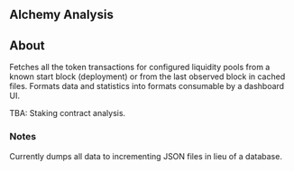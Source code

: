 Alchemy Analysis
---

## About
Fetches all the token transactions for configured liquidity pools from a known start block (deployment) or from the last observed block in cached files. Formats data and statistics into formats consumable by a dashboard UI.

TBA: Staking contract analysis.

### Notes
Currently dumps all data to incrementing JSON files in lieu of a database.
